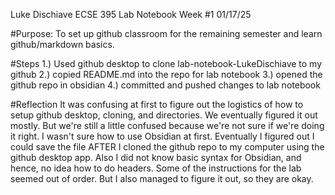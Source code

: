 Luke Dischiave
ECSE 395 Lab Notebook Week #1
01/17/25

#Purpose: To set up github classroom for the remaining semester and learn github/markdown basics.

#Steps
1.) Used github desktop to clone lab-notebook-LukeDischiave to my github
2.) copied README.md into the repo for lab notebook
3.) opened the github repo in obsidian
4.) committed and pushed changes to lab notebook

#Reflection
It was confusing at first to figure out the logistics of how to setup github desktop, cloning, and directories. We eventually figured it out mostly. But we're still a little confused because we're not sure if we're doing it right. I wasn't sure how to use Obsidian at first. Eventually I figured out I could save the file AFTER I cloned the github repo to my computer using the github desktop app. Also I did not know basic syntax for Obsidian, and hence, no idea how to do headers. Some of the instructions for the lab seemed out of order. But I also managed to figure it out, so they are okay. 
